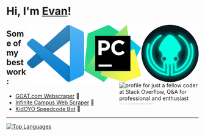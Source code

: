 # Hi, I'm [Evan](https://github.com/evan-kolberg)!

<a href="https://github.com/evan-kolberg">
<img align="right" width="150" height="150" src="https://github.com/evan-kolberg/evan-kolberg/blob/main/gitkraken_glo.png?raw=true"></a>
<img align="right" width="150" height="150" src="https://github.com/evan-kolberg/evan-kolberg/blob/main/PyCharm_Icon.svg.png?raw=true"></a>
<img align="right" width="150" height="150" src="https://github.com/evan-kolberg/evan-kolberg/blob/main/Visual_Studio_Code_1.35_icon.svg.png?raw=true"></a>
<a href="https://stackoverflow.com/users/13793957/just-a-fellow-coder"><img src="https://stackoverflow.com/users/flair/13793957.png?theme=dark" align="right" width="208" height="58" alt="profile for just a fellow coder at Stack Overflow, Q&amp;A for professional and enthusiast programmers" title="profile for just a fellow coder at Stack Overflow, Q&amp;A for professional and enthusiast programmers"></a>

## Some of my best work:
- [GOAT.com Webscraper](https://github.com/evan-kolberg/GOAT.com-Web-Scraper) 🐐
- [Infinite Campus Web Scraper](https://github.com/evan-kolberg/infinite-campus-web-scraper) 🏫
- [KidOYO Speedcode Bot](https://github.com/evan-kolberg/KidOYO-Speed-Code-Bot) 🤖


----
[![Top Languages](https://github-readme-stats.vercel.app/api/top-langs/?username=evan-kolberg&layout=compact&theme=dark)](https://github.com/evan-kolberg/github-readme-stats)

